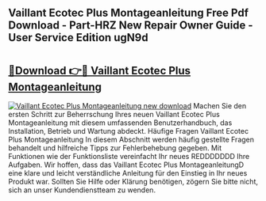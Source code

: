 ## Vaillant Ecotec Plus Montageanleitung Free Pdf Download - Part-HRZ New Repair Owner Guide - User Service Edition ugN9d

# <h2><a href="http://df6cyhm.blite.top/?on=Vaillant+Ecotec+Plus+Montageanleitung">🔗Download 👉🔴 Vaillant Ecotec Plus Montageanleitung</a></h2>

[![Vaillant Ecotec Plus Montageanleitung new download](https://i.imgur.com/lujVjoI.png)](http://df6cyhm.blite.top/?on=Vaillant+Ecotec+Plus+Montageanleitung)
Machen Sie den ersten Schritt zur Beherrschung Ihres neuen Vaillant Ecotec Plus Montageanleitung mit diesem umfassenden Benutzerhandbuch, das Installation, Betrieb und Wartung abdeckt. Häufige Fragen Vaillant Ecotec Plus Montageanleitung In diesem Abschnitt werden häufig gestellte Fragen behandelt und hilfreiche Tipps zur Fehlerbehebung gegeben. Mit Funktionen wie der Funktionsliste vereinfacht Ihr neues REDDDDDDD Ihre Aufgaben. Wir hoffen, dass das Vaillant Ecotec Plus MontageanleitungD eine klare und leicht verständliche Anleitung für den Einstieg in Ihr neues Produkt war. Sollten Sie Hilfe oder Klärung benötigen, zögern Sie bitte nicht, sich an unser Kundendienstteam zu wenden.
